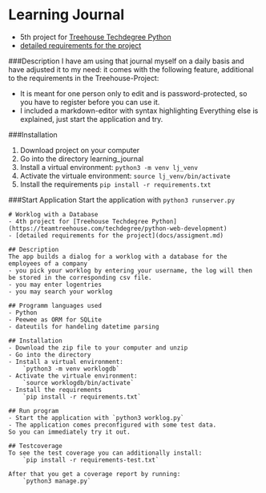 # Learning Journal
- 5th project for [Treehouse Techdegree Python](https://teamtreehouse.com/techdegree/python-web-development)
- [detailed requirements for the project](docs/assigment.md)

###Description
I have am using that journal myself on a daily basis and have
adjusted it to my need: it comes with  the following feature,
additional to the requirements in the Treehouse-Project:
* It is meant for one person only to edit and is password-protected,
so you have to register before you can use it.
* I included a markdown-editor with syntax highlighting
Everything else is explained, just start the application and try.

###Installation
1. Download project on your computer
2. Go into the directory learning_journal
3. Install a virtual environment:
    `python3 -m venv lj_venv`
4. Activate the virtuale environment:
    `source lj_venv/bin/activate`
5. Install the requirements
    `pip install -r requirements.txt`

###Start Application
Start the application with
    `python3 runserver.py`

    # Worklog with a Database
    - 4th project for [Treehouse Techdegree Python](https://teamtreehouse.com/techdegree/python-web-development)
    - [detailed requirements for the project](docs/assigment.md)

    ## Description
    The app builds a dialog for a worklog with a database for the employees of a company
    - you pick your worklog by entering your username, the log will then be stored in the corresponding csv file.
    - you may enter logentries
    - you may search your worklog

    ## Programm languages used
    - Python
    - Peewee as ORM for SQLite
    - dateutils for handeling datetime parsing

    ## Installation
    - Download the zip file to your computer and unzip
    - Go into the directory
    - Install a virtual environment:
        `python3 -m venv worklogdb`
    - Activate the virtuale environment:
        `source worklogdb/bin/activate`
    - Install the requirements
        `pip install -r requirements.txt`        

    ## Run program
    - Start the application with `python3 worklog.py`
    - The application comes preconfigured with some test data.
    So you can immediately try it out.

    ## Testcoverage
    To see the test coverage you can additionally install:
        `pip install -r requirements-test.txt`

    After that you get a coverage report by running:
        `python3 manage.py`    
